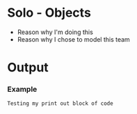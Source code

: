 # Solo - Objects

- Reason why I'm doing this
- Reason why I chose to model this team

# Output
### Example

```Testing my print out block of code```
